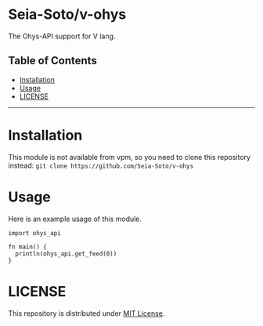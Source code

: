 # Seia-Soto/v-ohys

The Ohys-API support for V lang.

## Table of Contents

- [Installation](#installation)
- [Usage](#usage)
- [LICENSE](#license)

----

# Installation

This module is not available from vpm, so you need to clone this repository instead: `git clone https://github.com/Seia-Soto/v-ohys`

# Usage

Here is an example usage of this module.

```vlang
import ohys_api

fn main() {
  println(ohys_api.get_feed(0))
}
```

# LICENSE

This repository is distributed under [MIT License](/LICENSE).
